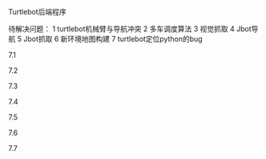 Turtlebot后端程序

待解决问题：
1 turtlebot机械臂与导航冲突
2 多车调度算法
3 视觉抓取
4 Jbot导航
5 Jbot抓取
6 新环境地图构建
7 turtlebot定位python的bug

7.1


7.2


7.3


7.4


7.5


7.6


7.7

